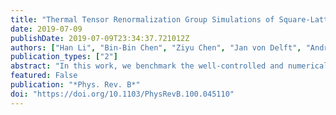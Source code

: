 ```yaml
---
title: "Thermal Tensor Renormalization Group Simulations of Square-Lattice Quantum Spin Models"
date: 2019-07-09
publishDate: 2019-07-09T23:34:37.721012Z
authors: ["Han Li", "Bin-Bin Chen", "Ziyu Chen", "Jan von Delft", "Andreas Weichselbaum", "Wei Li"]
publication_types: ["2"]
abstract: "In this work, we benchmark the well-controlled and numerically accurate exponential thermal tensor renormalization group (XTRG) in the simulation of interacting spin models in two dimensions. Finite temperature introduces a finite thermal correlation length ξ , such that for system sizes L ≫ ξ finite-size calculations actually simulate the thermodynamic limit. In this paper, we focus on the square lattice Heisenberg antiferromagnet (SLH) and quantum Ising models (QIM) on open and cylindrical geometries up to width W = 10. We explore various one-dimensional mapping paths in the matrix product operator (MPO) representation, whose performance is clearly shown to be geometry dependent. We benchmark against quantum Monte Carlo (QMC) data, yet also the series-expansion thermal tensor network results. Thermal properties including the internal energy, specific heat, and spin structure factors, etc. are computed with high precision, obtaining excellent agreement with QMC results. XTRG also allows us to reach remarkably low temperatures. For SLH, we obtain an energy per site ug∗ ≃ −0.6694(4) and a spontaneous magnetization mS∗ ≃ 0.30(1) already consistent with the ground-state properties, which is obtained from extrapolated low-T thermal data on W ≤ 8 cylinders and W≤  10 open strips, respectively. We extract an exponential divergence versus T of the structure factor S(M), as well as the correlation length ξ, at the ordering wave vector M = (π,π), which represents the renormalized classical behavior and can be observed over a narrow but appreciable temperature window, by analyzing the finite-size data by XTRG simulations. For the QIM with a finite-temperature phase transition, we employ several thermal quantities, including the specific heat, Binder ratio, as well as the MPO entanglement to determine the critical temperature Tc."
featured: False
publication: "*Phys. Rev. B*"
doi: "https://doi.org/10.1103/PhysRevB.100.045110"
---
```

